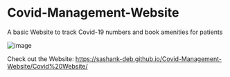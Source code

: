 # Covid-Management-Website
A basic Website to track Covid-19 numbers and book amenities for patients

![image](https://user-images.githubusercontent.com/69194538/128356089-5dbb94c4-dbb8-4f8f-ae54-f22010836cbf.png)

Check out the Website:
https://sashank-deb.github.io/Covid-Management-Website/Covid%20Website/
